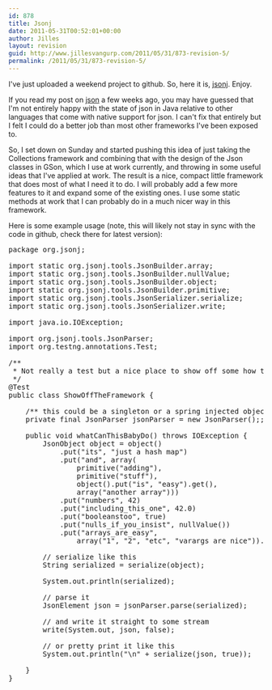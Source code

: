 ```yaml
---
id: 878
title: Jsonj
date: 2011-05-31T00:52:01+00:00
author: Jilles
layout: revision
guid: http://www.jillesvangurp.com/2011/05/31/873-revision-5/
permalink: /2011/05/31/873-revision-5/
---
```

I've just uploaded a weekend project to github. So, here it is, <a href=" https://github.com/jillesvangurp/jsonj">jsonj</a>. Enjoy.

If you read my post on <a href="http://www.jillesvangurp.com/2011/04/02/on-java-json-and-complexity/">json</a> a few weeks ago, you may have guessed that I'm not entirely happy with the state of json in Java relative to other languages that come with native support for json. I can't fix that entirely but I felt I could do a better job than most other frameworks I've been exposed to.

So, I set down on Sunday and started pushing this idea of just taking the Collections framework and combining that with the design of the Json classes in GSon, which I use at work currently, and throwing in some useful ideas that I've applied at work. The result is a nice, compact little framework that does most of what I need it to do. I will probably add a few more features to it and expand some of the existing ones. I use some static methods at work that I can probably do in a much nicer way in this framework. 

<!--more-->

Here is some example usage (note, this will likely not stay in sync with the code in github, check there for latest version):

<pre lang="JAVA" line="1">
package org.jsonj;

import static org.jsonj.tools.JsonBuilder.array;
import static org.jsonj.tools.JsonBuilder.nullValue;
import static org.jsonj.tools.JsonBuilder.object;
import static org.jsonj.tools.JsonBuilder.primitive;
import static org.jsonj.tools.JsonSerializer.serialize;
import static org.jsonj.tools.JsonSerializer.write;

import java.io.IOException;

import org.jsonj.tools.JsonParser;
import org.testng.annotations.Test;

/**
 * Not really a test but a nice place to show off some how to use this.
 */
@Test
public class ShowOffTheFramework {

	/** this could be a singleton or a spring injected object, threadsafe of course. */
	private final JsonParser jsonParser = new JsonParser();;

	public void whatCanThisBabyDo() throws IOException {
		JsonObject object = object()
			.put("its", "just a hash map")
			.put("and", array(
				primitive("adding"),
				primitive("stuff"),
				object().put("is", "easy").get(),
				array("another array")))
			.put("numbers", 42)
			.put("including_this_one", 42.0)
			.put("booleanstoo", true)
			.put("nulls_if_you_insist", nullValue())
			.put("arrays_are_easy",
				array("1", "2", "etc", "varargs are nice")).get();

		// serialize like this
		String serialized = serialize(object);

		System.out.println(serialized);

		// parse it
		JsonElement json = jsonParser.parse(serialized);

		// and write it straight to some stream
		write(System.out, json, false);

		// or pretty print it like this
		System.out.println("\n" + serialize(json, true));

	}
}
</pre>





